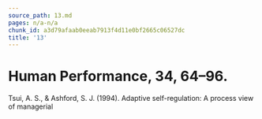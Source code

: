 ```yaml
---
source_path: 13.md
pages: n/a-n/a
chunk_id: a3d79afaab0eeab7913f4d11e0bf2665c06527dc
title: '13'
---
```

# Human Performance, 34, 64–96.

Tsui, A. S., & Ashford, S. J. (1994). Adaptive self-regulation: A process view of managerial
